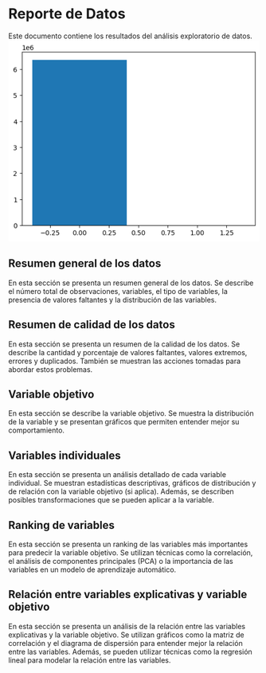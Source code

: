 # Reporte de Datos

Este documento contiene los resultados del análisis exploratorio de datos.
![Datos que tienen transacciones fraudulentas](images/descarga.png)
## Resumen general de los datos

En esta sección se presenta un resumen general de los datos. Se describe el número total de observaciones, variables, el tipo de variables, la presencia de valores faltantes y la distribución de las variables.

## Resumen de calidad de los datos

En esta sección se presenta un resumen de la calidad de los datos. Se describe la cantidad y porcentaje de valores faltantes, valores extremos, errores y duplicados. También se muestran las acciones tomadas para abordar estos problemas.

## Variable objetivo

En esta sección se describe la variable objetivo. Se muestra la distribución de la variable y se presentan gráficos que permiten entender mejor su comportamiento.

## Variables individuales

En esta sección se presenta un análisis detallado de cada variable individual. Se muestran estadísticas descriptivas, gráficos de distribución y de relación con la variable objetivo (si aplica). Además, se describen posibles transformaciones que se pueden aplicar a la variable.

## Ranking de variables

En esta sección se presenta un ranking de las variables más importantes para predecir la variable objetivo. Se utilizan técnicas como la correlación, el análisis de componentes principales (PCA) o la importancia de las variables en un modelo de aprendizaje automático.

## Relación entre variables explicativas y variable objetivo

En esta sección se presenta un análisis de la relación entre las variables explicativas y la variable objetivo. Se utilizan gráficos como la matriz de correlación y el diagrama de dispersión para entender mejor la relación entre las variables. Además, se pueden utilizar técnicas como la regresión lineal para modelar la relación entre las variables.
